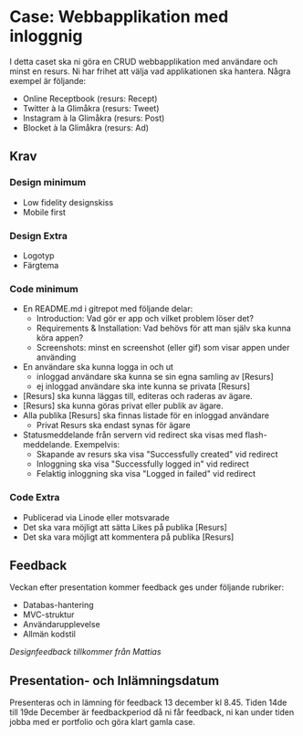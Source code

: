 # Case: Webbapplikation med inloggnig
I detta caset ska ni göra en CRUD webbapplikation med användare och minst en resurs. Ni har frihet att välja vad applikationen ska hantera. Några exempel är följande:

- Online Receptbook (resurs: Recept)
- Twitter à la Glimåkra (resurs: Tweet)
- Instagram à la Glimåkra (resurs: Post)
- Blocket à la Glimåkra (resurs: Ad)

## Krav

### Design minimum
* Low fidelity designskiss
* Mobile first

### Design Extra
* Logotyp
* Färgtema

### Code minimum
* En README.md i gitrepot med följande delar:
    * Introduction: Vad gör er app och vilket problem löser det?
    * Requirements & Installation: Vad behövs för att man själv ska kunna köra appen?
    * Screenshots: minst en screenshot (eller gif) som visar appen under använding
* En användare ska kunna logga in och ut
    * inloggad användare ska kunna se sin egna samling av [Resurs]
    * ej inloggad användare ska inte kunna se privata [Resurs]
* [Resurs] ska kunna läggas till, editeras och raderas av ägare.
* [Resurs] ska kunna göras privat eller publik av ägare. 
* Alla publika [Resurs] ska finnas listade för en inloggad användare
    * Privat Resurs ska endast synas för ägare
* Statusmeddelande från servern vid redirect ska visas med flash-meddelande. Exempelvis:
    * Skapande av resurs ska visa "Successfully created" vid redirect
    * Inloggning ska visa "Successfully logged in" vid redirect
    * Felaktig inloggning ska visa "Logged in failed" vid redirect

### Code Extra
* Publicerad via Linode eller motsvarade
* Det ska vara möjligt att sätta Likes på publika [Resurs]
* Det ska vara möjligt att kommentera på publika [Resurs]

## Feedback
Veckan efter presentation kommer feedback ges under följande rubriker:

- Databas-hantering
- MVC-struktur
- Användarupplevelse
- Allmän kodstil

*Designfeedback tillkommer från Mattias*

## Presentation- och Inlämningsdatum
Presenteras och in lämning för feedback 13 december kl 8.45. Tiden 14de till 19de December är feedbackperiod då ni får feedback, ni kan under tiden jobba med er portfolio och göra klart gamla case.
